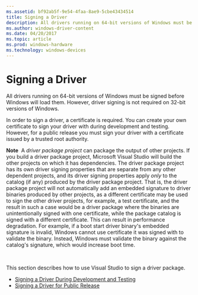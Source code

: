 ```yaml
---
ms.assetid: bf92ab5f-9e54-4faa-8ae9-5cbe43434514
title: Signing a Driver
description: All drivers running on 64-bit versions of Windows must be signed before Windows will load them. However, driver signing is not required on 32-bit versions of Windows.Visual Studio to sign a driver package.
ms.author: windows-driver-content
ms.date: 04/20/2017
ms.topic: article
ms.prod: windows-hardware
ms.technology: windows-devices
---
```


# Signing a Driver

All drivers running on 64-bit versions of Windows must be signed before Windows will load them. However, driver signing is not required on 32-bit versions of Windows.

In order to sign a driver, a certificate is required. You can create your own certificate to sign your driver with during development and testing. However, for a public release you must sign your driver with a certificate issued by a trusted root authority.

**Note**  A *driver package project* can package the output of other projects. If you build a driver package project, Microsoft Visual Studio will build the other projects on which it has dependencies. The driver package project has its own driver signing properties that are separate from any other dependent projects, and its driver signing properties apply *only* to the catalog (if any) produced by the driver package project. That is, the driver package project will not automatically add an embedded signature to driver binaries produced by other projects, as a different certificate may be used to sign the other driver projects, for example, a test certificate, and the result in such a case would be a driver package where the binaries are unintentionally signed with one certificate, while the package catalog is signed with a different certificate. This can result in performance degradation. For example, if a boot start driver binary's embedded signature is invalid, Windows cannot use certificate it was signed with to validate the binary. Instead, Windows must validate the binary against the catalog's signature, which would increase boot time.

 

This section describes how to use Visual Studio to sign a driver package.

-   [Signing a Driver During Development and Testing](signing-a-driver-during-development-and-testing.md)
-   [Signing a Driver for Public Release](signing-a-driver-for-public-release.md)

 

 





